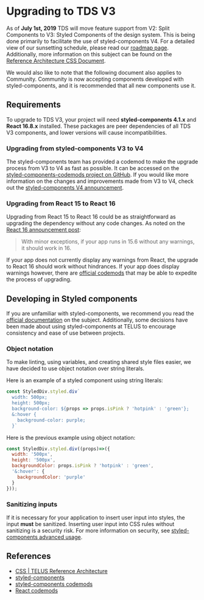 # Upgrading to TDS V3

As of **July 1st, 2019** TDS will move feature support from V2: Split Components to V3: Styled Components of the design system. This is being done primarily to facilitate the use of styled-components V4. For a detailed view of our sunsetting schedule, please read our [roadmap page](roadmap.md). Additionally, more information on this subject can be found on the [Reference Architecture CSS Document](https://github.com/telus/reference-architecture/blob/bb7059d135574c380d2865aa1bbdd633c2345461/development/css.md).

We would also like to note that the following document also applies to Community. Community is now accepting components developed with styled-components, and it is recommended that all new components use it.

## Requirements

To upgrade to TDS V3, your project will need **styled-components 4.1.x** and **React 16.8.x** installed. These packages are peer dependencies of all TDS V3 components, and lower versions will cause incompatibilities.

### Upgrading from styled-components V3 to V4

The styled-components team has provided a codemod to make the upgrade process from V3 to V4 as fast as possible. It can be accessed on the [styled-components-codemods project on GitHub](https://github.com/styled-components/styled-components-codemods). If you would like more information on the changes and improvements made from V3 to V4, check out the [styled-components V4 announcement](https://medium.com/styled-components/announcing-styled-components-v4-better-faster-stronger-3fe1aba1a112).

### Upgrading from React 15 to React 16

Upgrading from React 15 to React 16 could be as straightforward as upgrading the dependency without any code changes. As noted on the [React 16 announcement post](https://reactjs.org/blog/2017/09/26/react-v16.0.html#upgrading):

> With minor exceptions, if your app runs in 15.6 without any warnings, it should work in 16.

If your app does not currently display any warnings from React, the upgrade to React 16 should work without hindrances. If your app does display warnings however, there are [official codemods](https://github.com/reactjs/react-codemod) that may be able to expedite the process of upgrading.

## Developing in Styled components

If you are unfamiliar with styled-components, we recommend you read the [official documentation](https://www.styled-components.com/docs) on the subject. Additionally, some decisions have been made about using styled-components at TELUS to encourage consistency and ease of use between projects.

### Object notation

To make linting, using variables, and creating shared style files easier, we have decided to use object notation over string literals.

Here is an example of a styled component using string literals:

```js
const StyledDiv.styled.div`
  width: 500px;
  height: 500px;
  background-color: ${props => props.isPink ? 'hotpink' : 'green'};
  &:hover {
    background-color: purple;
  }`
```

Here is the previous example using object notation:

```js
const StyledDiv.styled.div((props)=>({
  width: '500px',
  height: '500px',
  backgroundColor: props.isPink ? 'hotpink' : 'green',
  '&:hover': {
    backgroundColor: 'purple'
  }
}));
```

### Sanitizing inputs

If it is necessary for your application to insert user input into styles, the input **must** be sanitized. Inserting user input into CSS rules without sanitizing is a security risk. For more information on security, see [styled-components advanced usage](https://www.styled-components.com/docs/advanced#security).

## References

- [CSS | TELUS Reference Architecture](https://github.com/telus/reference-architecture/blob/bb7059d135574c380d2865aa1bbdd633c2345461/development/css.md)
- [styled-components](https://www.styled-components.com/)
- [styled-components codemods](https://github.com/styled-components/styled-components-codemods)
- [React codemods](https://github.com/reactjs/react-codemod)
